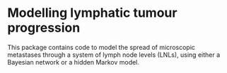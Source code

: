 # Modelling lymphatic tumour progression
This package contains code to model the spread of microscopic metastases through a system of lymph node levels (LNLs), using either a Bayesian network or a hidden Markov model.